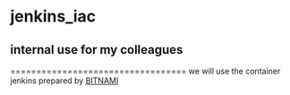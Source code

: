 # jenkins_iac
## internal use for my colleagues

==================================
we will use the container jenkins prepared by [BITNAMI](https://bitnami.com/stack/jenkins/containers)
